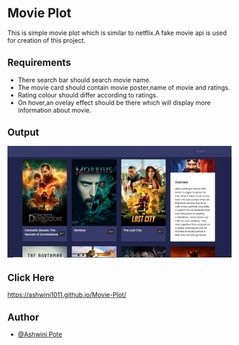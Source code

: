 # Movie Plot
This is simple movie plot which is similar to netflix.A fake movie api is used for creation of this project.

## Requirements

- There search bar should search movie name.
- The movie card should contain movie poster,name of movie and ratings.
- Rating colour should differ according to ratings.
- On hover,an ovelay effect should be there which will display more information about movie.


## Output

![App Screenshot](https://github.com/Ashwini1011/Movie-Plot/blob/master/2022-05-30%20(7).png)


## Click Here
  https://ashwini1011.github.io/Movie-Plot/

## Author

- [@Ashwini Pote](https://github.com/Ashwini1011)
